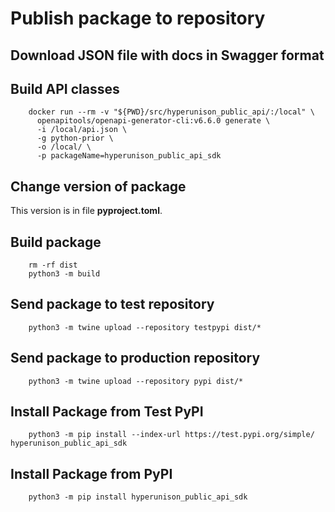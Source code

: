 # Publish package to repository

## Download JSON file with docs in Swagger format

## Build API classes
```shell
    docker run --rm -v "${PWD}/src/hyperunison_public_api/:/local" \
      openapitools/openapi-generator-cli:v6.6.0 generate \
      -i /local/api.json \
      -g python-prior \
      -o /local/ \
      -p packageName=hyperunison_public_api_sdk
```

## Change version of package
This version is in file **pyproject.toml**.

## Build package
```shell
    rm -rf dist
    python3 -m build
```

## Send package to test repository
```shell
    python3 -m twine upload --repository testpypi dist/*
```

## Send package to production repository
```shell
    python3 -m twine upload --repository pypi dist/*
```

## Install Package from Test PyPI
```shell
    python3 -m pip install --index-url https://test.pypi.org/simple/ hyperunison_public_api_sdk
```

## Install Package from PyPI
```shell
    python3 -m pip install hyperunison_public_api_sdk
```